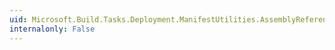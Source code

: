 ```yaml
---
uid: Microsoft.Build.Tasks.Deployment.ManifestUtilities.AssemblyReferenceCollection.GetEnumerator
internalonly: False
---
```

